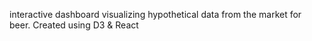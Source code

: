 interactive dashboard visualizing hypothetical data from the market for beer. Created using D3 & React 
